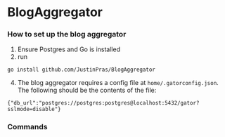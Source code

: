 # BlogAggregator

### How to set up the blog aggregator
1. Ensure Postgres and Go is installed
2. run
```
go install github.com/JustinPras/BlogAggregator
```

4. The blog aggregator requires a config file at `home/.gatorconfig.json`. The following should be the contents of the file:
```
{"db_url":"postgres://postgres:postgres@localhost:5432/gator?sslmode=disable"}
```

### Commands
